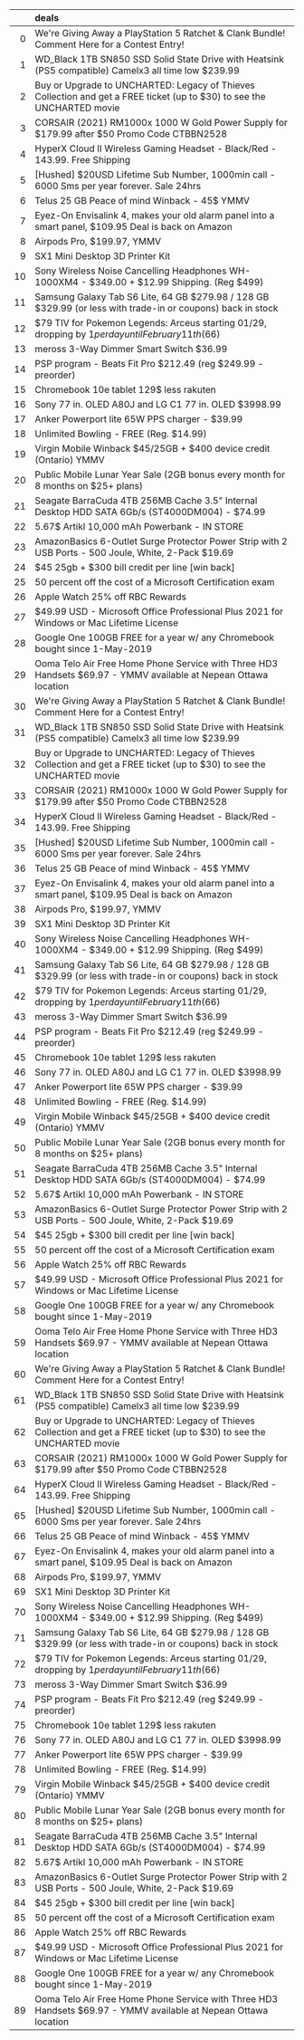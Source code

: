 |    | deals                                                                                                                  |
|---:|:-----------------------------------------------------------------------------------------------------------------------|
|  0 | We're Giving Away a PlayStation 5 Ratchet & Clank Bundle! Comment Here for a Contest Entry!                            |
|  1 | WD_Black 1TB SN850 SSD Solid State Drive with Heatsink (PS5 compatible) Camelx3 all time low $239.99                   |
|  2 | Buy or Upgrade to UNCHARTED: Legacy of Thieves Collection and get a FREE ticket (up to $30) to see the UNCHARTED movie |
|  3 | CORSAIR (2021) RM1000x 1000 W Gold Power Supply for $179.99 after $50 Promo Code CTBBN2528                             |
|  4 | HyperX Cloud II Wireless Gaming Headset - Black/Red - 143.99. Free Shipping                                            |
|  5 | [Hushed] $20USD Lifetime Sub Number, 1000min call - 6000 Sms per year forever. Sale 24hrs                              |
|  6 | Telus 25 GB Peace of mind Winback - 45$ YMMV                                                                           |
|  7 | Eyez-On Envisalink 4, makes your old alarm panel into a smart panel, $109.95 Deal is back on Amazon                    |
|  8 | Airpods Pro, $199.97, YMMV                                                                                             |
|  9 | SX1 Mini Desktop 3D Printer Kit                                                                                        |
| 10 | Sony Wireless Noise Cancelling Headphones WH-1000XM4 - $349.00 + $12.99 Shipping. (Reg $499)                           |
| 11 | Samsung Galaxy Tab S6 Lite, 64 GB $279.98 / 128 GB $329.99 (or less with trade-in or coupons) back in stock            |
| 12 | $79 TIV for Pokemon Legends: Arceus starting 01/29, dropping by $1 per day until February 11th ($66)                   |
| 13 | meross 3-Way Dimmer Smart Switch $36.99                                                                                |
| 14 | PSP program - Beats Fit Pro $212.49 (reg $249.99 - preorder)                                                           |
| 15 | Chromebook 10e tablet 129$ less rakuten                                                                                |
| 16 | Sony 77 in. OLED A80J and LG C1 77 in. OLED $3998.99                                                                   |
| 17 | Anker Powerport lite 65W PPS charger - $39.99                                                                          |
| 18 | Unlimited Bowling - FREE (Reg. $14.99)                                                                                 |
| 19 | Virgin Mobile Winback $45/25GB + $400 device credit (Ontario) YMMV                                                     |
| 20 | Public Mobile Lunar Year Sale (2GB bonus every month for 8 months on $25+ plans)                                       |
| 21 | Seagate BarraCuda 4TB 256MB Cache 3.5" Internal Desktop HDD SATA 6Gb/s (ST4000DM004) - $74.99                          |
| 22 | 5.67$ Artikl 10,000 mAh Powerbank - IN STORE                                                                           |
| 23 | AmazonBasics 6-Outlet Surge Protector Power Strip with 2 USB Ports - 500 Joule, White, 2-Pack $19.69                   |
| 24 | $45 25gb + $300 bill credit per line [win back]                                                                        |
| 25 | 50 percent off the cost of a Microsoft Certification exam                                                              |
| 26 | Apple Watch 25% off RBC Rewards                                                                                        |
| 27 | $49.99 USD - Microsoft Office Professional Plus 2021 for Windows or Mac Lifetime License                               |
| 28 | Google One 100GB FREE for a year w/ any Chromebook bought since 1-May-2019                                             |
| 29 | Ooma Telo Air Free Home Phone Service with Three HD3 Handsets $69.97 - YMMV available at Nepean Ottawa location        |
| 30 | We're Giving Away a PlayStation 5 Ratchet & Clank Bundle! Comment Here for a Contest Entry!                            |
| 31 | WD_Black 1TB SN850 SSD Solid State Drive with Heatsink (PS5 compatible) Camelx3 all time low $239.99                   |
| 32 | Buy or Upgrade to UNCHARTED: Legacy of Thieves Collection and get a FREE ticket (up to $30) to see the UNCHARTED movie |
| 33 | CORSAIR (2021) RM1000x 1000 W Gold Power Supply for $179.99 after $50 Promo Code CTBBN2528                             |
| 34 | HyperX Cloud II Wireless Gaming Headset - Black/Red - 143.99. Free Shipping                                            |
| 35 | [Hushed] $20USD Lifetime Sub Number, 1000min call - 6000 Sms per year forever. Sale 24hrs                              |
| 36 | Telus 25 GB Peace of mind Winback - 45$ YMMV                                                                           |
| 37 | Eyez-On Envisalink 4, makes your old alarm panel into a smart panel, $109.95 Deal is back on Amazon                    |
| 38 | Airpods Pro, $199.97, YMMV                                                                                             |
| 39 | SX1 Mini Desktop 3D Printer Kit                                                                                        |
| 40 | Sony Wireless Noise Cancelling Headphones WH-1000XM4 - $349.00 + $12.99 Shipping. (Reg $499)                           |
| 41 | Samsung Galaxy Tab S6 Lite, 64 GB $279.98 / 128 GB $329.99 (or less with trade-in or coupons) back in stock            |
| 42 | $79 TIV for Pokemon Legends: Arceus starting 01/29, dropping by $1 per day until February 11th ($66)                   |
| 43 | meross 3-Way Dimmer Smart Switch $36.99                                                                                |
| 44 | PSP program - Beats Fit Pro $212.49 (reg $249.99 - preorder)                                                           |
| 45 | Chromebook 10e tablet 129$ less rakuten                                                                                |
| 46 | Sony 77 in. OLED A80J and LG C1 77 in. OLED $3998.99                                                                   |
| 47 | Anker Powerport lite 65W PPS charger - $39.99                                                                          |
| 48 | Unlimited Bowling - FREE (Reg. $14.99)                                                                                 |
| 49 | Virgin Mobile Winback $45/25GB + $400 device credit (Ontario) YMMV                                                     |
| 50 | Public Mobile Lunar Year Sale (2GB bonus every month for 8 months on $25+ plans)                                       |
| 51 | Seagate BarraCuda 4TB 256MB Cache 3.5" Internal Desktop HDD SATA 6Gb/s (ST4000DM004) - $74.99                          |
| 52 | 5.67$ Artikl 10,000 mAh Powerbank - IN STORE                                                                           |
| 53 | AmazonBasics 6-Outlet Surge Protector Power Strip with 2 USB Ports - 500 Joule, White, 2-Pack $19.69                   |
| 54 | $45 25gb + $300 bill credit per line [win back]                                                                        |
| 55 | 50 percent off the cost of a Microsoft Certification exam                                                              |
| 56 | Apple Watch 25% off RBC Rewards                                                                                        |
| 57 | $49.99 USD - Microsoft Office Professional Plus 2021 for Windows or Mac Lifetime License                               |
| 58 | Google One 100GB FREE for a year w/ any Chromebook bought since 1-May-2019                                             |
| 59 | Ooma Telo Air Free Home Phone Service with Three HD3 Handsets $69.97 - YMMV available at Nepean Ottawa location        |
| 60 | We're Giving Away a PlayStation 5 Ratchet & Clank Bundle! Comment Here for a Contest Entry!                            |
| 61 | WD_Black 1TB SN850 SSD Solid State Drive with Heatsink (PS5 compatible) Camelx3 all time low $239.99                   |
| 62 | Buy or Upgrade to UNCHARTED: Legacy of Thieves Collection and get a FREE ticket (up to $30) to see the UNCHARTED movie |
| 63 | CORSAIR (2021) RM1000x 1000 W Gold Power Supply for $179.99 after $50 Promo Code CTBBN2528                             |
| 64 | HyperX Cloud II Wireless Gaming Headset - Black/Red - 143.99. Free Shipping                                            |
| 65 | [Hushed] $20USD Lifetime Sub Number, 1000min call - 6000 Sms per year forever. Sale 24hrs                              |
| 66 | Telus 25 GB Peace of mind Winback - 45$ YMMV                                                                           |
| 67 | Eyez-On Envisalink 4, makes your old alarm panel into a smart panel, $109.95 Deal is back on Amazon                    |
| 68 | Airpods Pro, $199.97, YMMV                                                                                             |
| 69 | SX1 Mini Desktop 3D Printer Kit                                                                                        |
| 70 | Sony Wireless Noise Cancelling Headphones WH-1000XM4 - $349.00 + $12.99 Shipping. (Reg $499)                           |
| 71 | Samsung Galaxy Tab S6 Lite, 64 GB $279.98 / 128 GB $329.99 (or less with trade-in or coupons) back in stock            |
| 72 | $79 TIV for Pokemon Legends: Arceus starting 01/29, dropping by $1 per day until February 11th ($66)                   |
| 73 | meross 3-Way Dimmer Smart Switch $36.99                                                                                |
| 74 | PSP program - Beats Fit Pro $212.49 (reg $249.99 - preorder)                                                           |
| 75 | Chromebook 10e tablet 129$ less rakuten                                                                                |
| 76 | Sony 77 in. OLED A80J and LG C1 77 in. OLED $3998.99                                                                   |
| 77 | Anker Powerport lite 65W PPS charger - $39.99                                                                          |
| 78 | Unlimited Bowling - FREE (Reg. $14.99)                                                                                 |
| 79 | Virgin Mobile Winback $45/25GB + $400 device credit (Ontario) YMMV                                                     |
| 80 | Public Mobile Lunar Year Sale (2GB bonus every month for 8 months on $25+ plans)                                       |
| 81 | Seagate BarraCuda 4TB 256MB Cache 3.5" Internal Desktop HDD SATA 6Gb/s (ST4000DM004) - $74.99                          |
| 82 | 5.67$ Artikl 10,000 mAh Powerbank - IN STORE                                                                           |
| 83 | AmazonBasics 6-Outlet Surge Protector Power Strip with 2 USB Ports - 500 Joule, White, 2-Pack $19.69                   |
| 84 | $45 25gb + $300 bill credit per line [win back]                                                                        |
| 85 | 50 percent off the cost of a Microsoft Certification exam                                                              |
| 86 | Apple Watch 25% off RBC Rewards                                                                                        |
| 87 | $49.99 USD - Microsoft Office Professional Plus 2021 for Windows or Mac Lifetime License                               |
| 88 | Google One 100GB FREE for a year w/ any Chromebook bought since 1-May-2019                                             |
| 89 | Ooma Telo Air Free Home Phone Service with Three HD3 Handsets $69.97 - YMMV available at Nepean Ottawa location        |